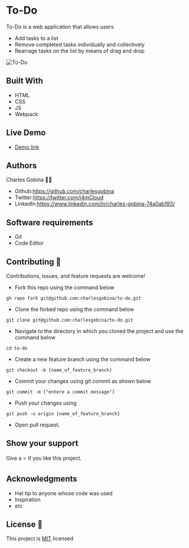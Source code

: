 # To-Do 
To-Do is a web application that allows users 
* Add tasks to a list
* Remove completed tasks individually and collectively
* Rearrage tasks on the list by means of drag and drop

![To-Do](#)

## Built With
* HTML
* CSS
* JS
* Webpack

## Live Demo
* [Demo link](#)

## Authors
Charles Gobina :student: 
* Github:https://github.com/charlesgobina 
* Twitter:https://twitter.com/i4mCloud
* LinkedIn:https://www.linkedin.com/in/charles-gobina-74a0ab193/

## Software requirements
* Git
* Code Editor

## Contributing :handshake:
Contributions, issues, and feature requests are welcome!
* Fork this repo using the command below

```
gh repo fork git@github.com:charlesgobina/to-do.git
```
* Clone the forked repo using the command below

```
git clone git@github.com:charlesgobina/to-do.git
```

* Navigate to the directory in which you cloned the project and use the command below

```
cd to-do
```

* Create a new feature branch using the command below

```
git checkout -b [name_of_feature_branch]
```

* Commit your changes using git commit as shown below

```
git commit -m ["entere a commit message"]
```

* Push your changes using

```
git push -u origin [name_of_feature_branch]
```
* Open pull request.


## Show your support
Give a 	:star: if you like this project.

## Acknowledgments
* Hat tip to anyone whose code was used
* Inspiration
* etc

## License :memo:
This project is [MIT](https://github.com/microverseinc/readme-template/blob/master/MIT.md) licensed
